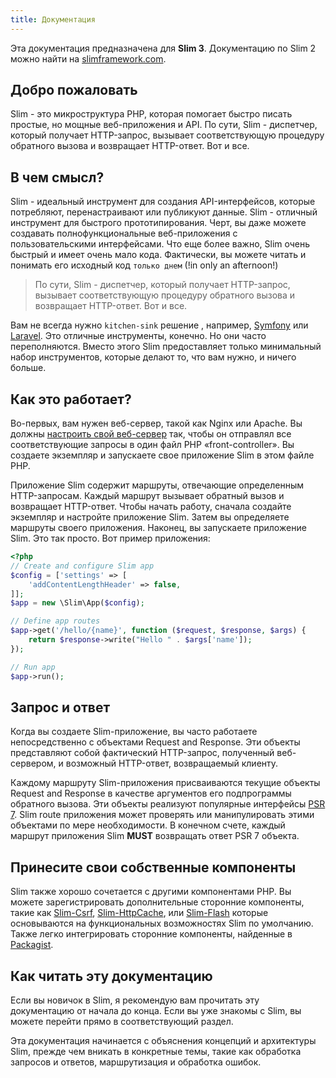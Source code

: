 ```yaml
---
title: Документация
---
```


<div class="alert alert-info">
    <p>
        Эта документация предназначена для <strong>Slim 3</strong>. Документацию по Slim 2 можно найти на <a href="http://www.slimframework.com/docs/v2/">slimframework.com</a>.
    </p>
</div>

## Добро пожаловать

Slim - это микроструктура PHP, которая помогает быстро писать простые, но мощные веб-приложения и API. 
По сути, Slim - диспетчер, который получает HTTP-запрос, вызывает соответствующую процедуру обратного вызова и
 возвращает HTTP-ответ. Вот и все.

## В чем смысл?

Slim - идеальный инструмент для создания API-интерфейсов, которые потребляют, перенастраивают или публикуют данные. 
Slim - отличный инструмент для быстрого прототипирования. Черт, вы даже можете создавать полнофункциональные 
веб-приложения с пользовательскими интерфейсами. Что еще более важно, Slim очень быстрый и имеет очень мало кода. 
Фактически, вы можете читать и понимать его исходный код `только днем` (!in only an afternoon!)

> По сути, Slim - диспетчер, который получает HTTP-запрос, вызывает 
соответствующую процедуру обратного вызова и 
возвращает HTTP-ответ. Вот и все.

Вам не всегда нужно `kitchen-sink` решение , например, [Symfony][symfony] или [Laravel][laravel].
Это отличные инструменты, конечно. Но они часто переполняются. Вместо этого Slim предоставляет только 
минимальный набор инструментов, которые делают то, что вам нужно, и ничего больше.

## Как это работает?

Во-первых, вам нужен веб-сервер, такой как Nginx или Apache. Вы должны [настроить свой веб-сервер](/docs/start/web-servers.html)
 так, чтобы он отправлял все соответствующие запросы в один файл PHP «front-controller». Вы создаете экземпляр и 
 запускаете свое приложение Slim в этом файле PHP.

Приложение Slim содержит маршруты, отвечающие определенным HTTP-запросам. Каждый маршрут вызывает обратный 
вызов и возвращает HTTP-ответ. Чтобы начать работу, сначала создайте экземпляр и настройте приложение Slim. 
Затем вы определяете маршруты своего приложения. Наконец, вы запускаете приложение Slim. Это так просто. 
Вот пример приложения:


```php
<?php
// Create and configure Slim app
$config = ['settings' => [
    'addContentLengthHeader' => false,
]];
$app = new \Slim\App($config);

// Define app routes
$app->get('/hello/{name}', function ($request, $response, $args) {
    return $response->write("Hello " . $args['name']);
});

// Run app
$app->run();
```

## Запрос и ответ

Когда вы создаете Slim-приложение, вы часто работаете непосредственно с объектами Request and Response. 
Эти объекты представляют собой фактический HTTP-запрос, полученный веб-сервером, и возможный HTTP-ответ, 
возвращаемый клиенту.

Каждому маршруту Slim-приложения присваиваются текущие объекты Request and Response в качестве аргументов 
его подпрограммы обратного вызова. Эти объекты реализуют популярные интерфейсы [PSR 7](/docs/concepts/value-objects.html). 
Slim route приложения может проверять или манипулировать этими объектами по мере необходимости. 
 В конечном счете, каждый маршрут приложения Slim **MUST** возвращать ответ PSR 7  объекта.

## Принесите свои собственные компоненты

Slim также хорошо сочетается с другими компонентами PHP. Вы можете зарегистрировать дополнительные сторонние 
компоненты, такие как [Slim-Csrf][csrf], [Slim-HttpCache][httpcache],
или [Slim-Flash][flash] которые основываются на функциональных возможностях Slim по умолчанию. 
Также легко интегрировать сторонние компоненты, найденные в [Packagist](https://packagist.org/).

## Как читать эту документацию

Если вы новичок в Slim, я рекомендую вам прочитать эту документацию от начала до конца. 
Если вы уже знакомы с Slim, вы можете перейти прямо в соответствующий раздел.

Эта документация начинается с объяснения концепций и архитектуры Slim, прежде чем вникать в конкретные темы, 
такие как обработка запросов и ответов, маршрутизация и обработка ошибок.

[symfony]: http://symfony.com/
[laravel]: http://laravel.com/
[csrf]: https://github.com/slimphp/Slim-Csrf/
[httpcache]: https://github.com/slimphp/Slim-HttpCache
[flash]: https://github.com/slimphp/Slim-Flash
[eloquent]: http://laravel.com/docs/5.1/eloquent
[doctrine]: http://www.doctrine-project.org/projects/orm.html